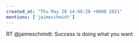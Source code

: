 ```yaml
---
created_at: "Thu May 20 14:48:28 +0000 2021"
mentions: ['jaimeschmidt']
---
```


RT @jaimeschmidt: Success is doing what you want